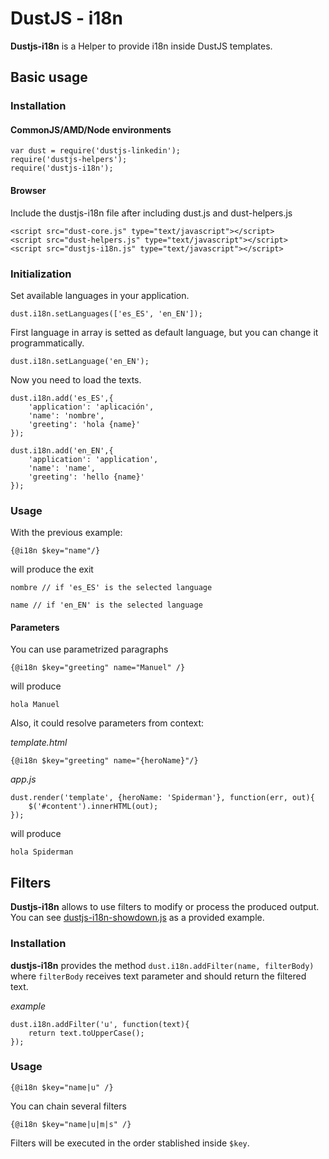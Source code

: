 # DustJS - i18n

**Dustjs-i18n** is a Helper to provide i18n inside DustJS templates.

## Basic usage

### Installation

#### CommonJS/AMD/Node environments

	var dust = require('dustjs-linkedin');
	require('dustjs-helpers');
	require('dustjs-i18n');

#### Browser

Include the dustjs-i18n file after including dust.js and dust-helpers.js

	<script src="dust-core.js" type="text/javascript"></script>
	<script src="dust-helpers.js" type="text/javascript"></script>
	<script src="dustjs-i18n.js" type="text/javascript"></script>

### Initialization

Set available languages in your application.

	dust.i18n.setLanguages(['es_ES', 'en_EN']);

First language in array is setted as default language, but you can change it programmatically.

	dust.i18n.setLanguage('en_EN');

Now you need to load the texts.

	dust.i18n.add('es_ES',{
		'application': 'aplicación',
		'name': 'nombre',
		'greeting': 'hola {name}' 
	});
	
	dust.i18n.add('en_EN',{
		'application': 'application',
		'name': 'name',
		'greeting': 'hello {name}' 
	});

### Usage

With the previous example:

	{@i18n $key="name"/}

will produce the exit

	nombre // if 'es_ES' is the selected language
	
	name // if 'en_EN' is the selected language

#### Parameters

You can use parametrized paragraphs

	{@i18n $key="greeting" name="Manuel" /}
	
will produce

	hola Manuel

Also, it could resolve parameters from context:

*template.html*

	{@i18n $key="greeting" name="{heroName}"/}
	
*app.js*

	dust.render('template', {heroName: 'Spiderman'}, function(err, out){
		$('#content').innerHTML(out);
	});
	
will produce

	hola Spiderman

## Filters

**Dustjs-i18n** allows to use filters to modify or process the produced output. You can see [dustjs-i18n-showdown.js][1] as a provided example.

### Installation

**dustjs-i18n** provides the method `dust.i18n.addFilter(name, filterBody)` where `filterBody` receives text parameter and should return the filtered text.

*example*

	dust.i18n.addFilter('u', function(text){
		return text.toUpperCase();
	});

### Usage

	{@i18n $key="name|u" /}
	
You can chain several filters

	{@i18n $key="name|u|m|s" /}
	
Filters will be executed in the order stablished inside `$key`.

[1]: ./lib/dustjs-i18n-showdown.js
